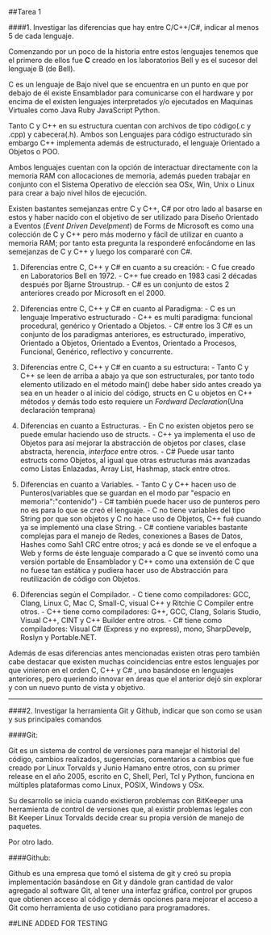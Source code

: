##Tarea 1

####1.    Investigar las diferencias que hay entre C/C++/C#, indicar al menos 5 de cada lenguaje.

Comenzando por un poco de la historia entre estos lenguajes tenemos que el primero de ellos fue **C** creado en los laboratorios Bell y es el sucesor del lenguaje B (de Bell).

C es un lenguaje de Bajo nivel que se encuentra en un punto en que por debajo de él existe Ensamblador para comunicarse con el hardware y por encima de el existen lenguajes interpretados y/o ejecutados en Maquinas Virtuales como Java Ruby JavaScript Python.

Tanto C y C++ en su estructura cuentan con archivos de tipo código(.c y .cpp) y cabecera(.h).
Ambos son Lenguajes para código estructurado sin embargo C++ implementa además de estructurado, el lenguaje Orientado a Objetos o POO.

Ambos lenguajes cuentan con la opción de interactuar directamente con la memoria RAM con allocaciones de memoria, además pueden trabajar en conjunto con el Sistema Operativo de elección sea OSx, Win, Unix o Linux para crear a bajo nivel hilos de ejecución.

Existen bastantes semejanzas entre C y C++, C# por otro lado al basarse en estos y haber nacido con el objetivo de ser utilizado para Diseño Orientado a Eventos (*Event Driven Develpment*) de Forms de Microsoft es como una colección de C y C++ pero más moderno y fácil de utilizar en cuanto a memoria RAM; por tanto esta pregunta la responderé enfocándome en las semejanzas de C y C++ y luego los compararé con C#.

1.    Diferencias entre C, C++ y C# en cuanto a su creación:
    -    C fue creado en Laboratorios Bell en 1972.
    -    C++ fue creado en 1983 casi 2 décadas después por Bjarne Stroustrup.
    -    C# es un conjunto de estos 2 anteriores creado por Microsoft en el 2000.

2.    Diferencias entre C, C++ y C# en cuanto al Paradigma:
    -    C es un lenguaje Imperativo estructurado
    -    C++ es multi paradigma: funcional procedural, genérico y Orientado a Objetos.
    -    C# entre los 3 C# es un conjunto de los paradigmas anteriores, es estructurado, imperativo, Orientado a Objetos, Orientado a Eventos, Orientado a Procesos, Funcional, Genérico, reflectivo y concurrente.

3.    Diferencias entre C, C++ y C# en cuanto a su estructura:
    -    Tanto C y C++ se leen de arriba a abajo ya que son estructurales, por tanto todo elemento utilizado en el método main() debe haber sido antes creado ya sea en un header o al inicio del código, structs en C u objetos en C++ métodos y demás todo esto requiere un *Fordward Declaration*(Una declaración temprana)

4.    Diferencias en cuanto a Estructuras.
    -    En C no existen objetos pero se puede emular haciendo uso de structs.
    -    C++ ya implementa el uso de Objetos para así mejorar la abstracción de objetos por clases, clase abstracta, herencia, *interface* entre otros.
    -    C# Puede usar tanto estructs como Objetos, al igual que otras estructuras más avanzadas como Listas Enlazadas, Array List, Hashmap, stack entre otros.

5.    Diferencias en cuanto a Variables.
    -    Tanto C y C++ hacen uso de Punteros(variables que se guardan en el modo par "espacio en memoria":"contenido")
    -    C# también puede hacer uso de punteros pero no es para lo que se creó el lenguaje.
    -    C no tiene variables del tipo String por que son objetos y C no hace uso de Objetos, C++ fué cuando ya se implementó una clase String.
    -    C# contiene variables bastante complejas para el manejo de Redes, conexiones a Bases de Datos, Hashes como Sah1 CRC entre otros; y acá es donde se ve el enfoque a Web y forms de éste lenguaje comparado a C que se inventó como una versión portable de Ensamblador y C++ como una extensión de C que no fuese tan estática y pudiera hacer uso de Abstracción para reutilización de código con Objetos.

6.    Diferencias según el Compilador.
    -    C tiene como compiladores: GCC, Clang, Linux C, Mac C, Small-C, visual C++ y Ritchie C Compiler  entre otros.
    -    C++ tiene como compiladores: G++, GCC, Clang, Solaris Studio, Visual C++, CINT y C++ Builder entre otros.
    -    C# tiene como compiladores: Visual C# (Express y no express), mono, SharpDevelp, Roslyn y  Portable.NET.

Además de esas diferencias antes mencionadas existen otras pero también cabe destacar que existen muchas coincidencias entre estos lenguajes por que vinieron en el orden C, C++ y C# , uno basándose en lenguajes anteriores, pero queriendo innovar en áreas que el anterior dejó sin explorar y con un nuevo punto de vista y objetivo.

---

####2. Investigar la herramienta Git y Github, indicar que son como se usan y sus principales comandos

####Git:

Git es un sistema de control de versiones para manejar el historial del código, cambios realizados, sugerencias, comentarios a cambios que fue creado por Linux Torvalds y Junio Hamano entre otros, con su primer release en el año 2005, escrito en C, Shell, Perl, Tcl y Python, funciona en múltiples plataformas como Linux, POSIX, Windows y OSx.

Su desarrollo se inicia cuando existieron problemas con BitKeeper una herramienta de control de versiones que, al existir problemas legales con Bit Keeper Linux Torvalds decide crear su propia versión de manejo de paquetes.

Por otro lado.


####Github:

Github es una empresa que tomó el sistema de git y creó su propia implementación basándose en Git y dándole gran cantidad de valor agregado al software Git, al tener una interfaz gráfica, control por grupos que obtienen acceso al código y demás opciones para mejorar el acceso a Git como herramienta de uso cotidiano para programadores.

##LINE ADDED FOR TESTING
